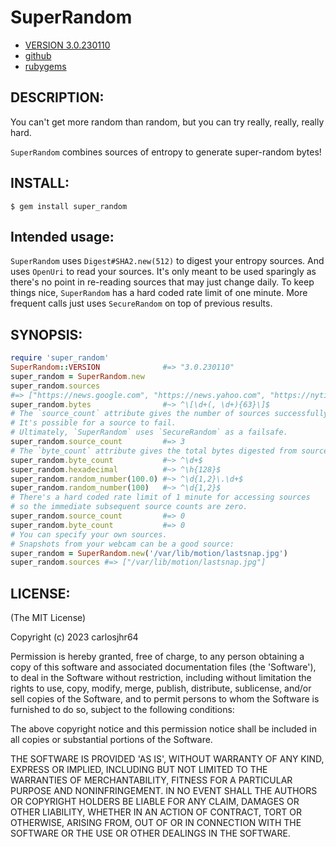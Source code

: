 # SuperRandom

* [VERSION 3.0.230110](https://github.com/carlosjhr64/super_random/releases)
* [github](https://github.com/carlosjhr64/super_random)
* [rubygems](https://rubygems.org/gems/super_random)

## DESCRIPTION:

You can't get more random than random, but you can try really, really, really hard.

`SuperRandom` combines sources of entropy to generate super-random bytes!

## INSTALL:

    $ gem install super_random

## Intended usage:

`SuperRandom` uses `Digest#SHA2.new(512)` to digest your entropy sources.
And uses `OpenUri` to read your sources.
It's only meant to be used sparingly as there's no point in
re-reading sources that may just change daily.
To keep things nice, `SuperRandom` has a hard coded rate limit of one minute.
More frequent calls just uses `SecureRandom` on top of previous results.

## SYNOPSIS:
```ruby
require 'super_random'
SuperRandom::VERSION              #=> "3.0.230110"
super_random = SuperRandom.new
super_random.sources
#=> ["https://news.google.com", "https://news.yahoo.com", "https://nytimes.com"]
super_random.bytes                #~> ^\[\d+(, \d+){63}\]$
# The `source_count` attribute gives the number of sources successfully used.
# It's possible for a source to fail.
# Ultimately, `SuperRandom` uses `SecureRandom` as a failsafe.
super_random.source_count         #=> 3
# The `byte_count` attribute gives the total bytes digested from sources.
super_random.byte_count           #~> ^\d+$
super_random.hexadecimal          #~> ^\h{128}$
super_random.random_number(100.0) #~> ^\d{1,2}\.\d+$
super_random.random_number(100)   #~> ^\d{1,2}$
# There's a hard coded rate limit of 1 minute for accessing sources
# so the immediate subsequent source counts are zero.
super_random.source_count         #=> 0
super_random.byte_count           #=> 0
# You can specify your own sources.
# Snapshots from your webcam can be a good source:
super_random = SuperRandom.new('/var/lib/motion/lastsnap.jpg')
super_random.sources #=> ["/var/lib/motion/lastsnap.jpg"]
```
## LICENSE:

(The MIT License)

Copyright (c) 2023 carlosjhr64

Permission is hereby granted, free of charge, to any person obtaining
a copy of this software and associated documentation files (the
'Software'), to deal in the Software without restriction, including
without limitation the rights to use, copy, modify, merge, publish,
distribute, sublicense, and/or sell copies of the Software, and to
permit persons to whom the Software is furnished to do so, subject to
the following conditions:

The above copyright notice and this permission notice shall be
included in all copies or substantial portions of the Software.

THE SOFTWARE IS PROVIDED 'AS IS', WITHOUT WARRANTY OF ANY KIND,
EXPRESS OR IMPLIED, INCLUDING BUT NOT LIMITED TO THE WARRANTIES OF
MERCHANTABILITY, FITNESS FOR A PARTICULAR PURPOSE AND NONINFRINGEMENT.
IN NO EVENT SHALL THE AUTHORS OR COPYRIGHT HOLDERS BE LIABLE FOR ANY
CLAIM, DAMAGES OR OTHER LIABILITY, WHETHER IN AN ACTION OF CONTRACT,
TORT OR OTHERWISE, ARISING FROM, OUT OF OR IN CONNECTION WITH THE
SOFTWARE OR THE USE OR OTHER DEALINGS IN THE SOFTWARE.
